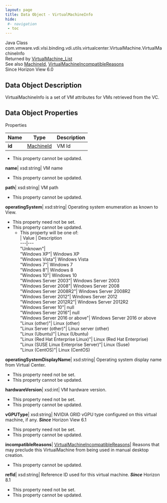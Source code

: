 ```yaml
---
layout: page
title: Data Object - VirtualMachineInfo
hide:
 #- navigation
 - toc
---
```






Java Class
    com.vmware.vdi.vlsi.binding.vdi.utils.virtualcenter.VirtualMachine.VirtualMachineInfo  
Returned by
     [VirtualMachine_List](vdi.utils.virtualcenter.VirtualMachine.md#list)  
See also
     [MachineId](vdi.entity.MachineId.md), [VirtualMachineIncompatibleReasons](vdi.utils.virtualcenter.VirtualMachine.VirtualMachineIncompatibleReasons.md)  
Since 
    Horizon View 6.0

## Data Object Description 

VirtualMachineInfo is a set of VM attributes for VMs retrieved from the VC. 

## Data Object Properties

Properties

Name |  Type |  Description   
---|---|---  
**id**| [MachineId](vdi.entity.MachineId.md)|  VM Id   


* This property cannot be updated.

  
**name**|  xsd:string|  VM name   


* This property cannot be updated.

  
**path**|  xsd:string|  VM path   


* This property cannot be updated.

  
**operatingSystem**|  xsd:string|  Operating system enumeration as known to View.   


* This property need not be set.
* This property cannot be updated.
  * This property will be one of:  
|  Value |  Description   
---|---  
"Unknown"|   
"Windows XP"| Windows XP  
"Windows Vista"| Windows Vista  
"Windows 7"| Windows 7  
"Windows 8"| Windows 8  
"Windows 10"| Windows 10  
"Windows Server 2003"| Windows Server 2003  
"Windows Server 2008"| Windows Server 2008  
"Windows Server 2008R2"| Windows Server 2008R2  
"Windows Server 2012"| Windows Server 2012  
"Windows Server 2012R2"| Windows Server 2012R2  
"Windows Server 10"| null  
"Windows Server 2016"| null  
"Windows Server 2016 or above"| Windows Server 2016 or above  
"Linux (other)"| Linux (other)  
"Linux Server (other)"| Linux server (other)  
"Linux (Ubuntu)"| Linux (Ubuntu)  
"Linux (Red Hat Enterprise Linux)"| Linux (Red Hat Enterprise)  
"Linux (SUSE Linux Enterprise Server)"| Linux (Suse)  
"Linux (CentOS)"| Linux (CentOS)  

  
**operatingSystemDisplayName**|  xsd:string|  Operating system display name from Virtual Center.   


* This property need not be set.
* This property cannot be updated.

  
**hardwareVersion**|  xsd:int|  VM hardware version.   


* This property need not be set.
* This property cannot be updated.

  
**vGPUType**|  xsd:string|  NVIDIA GRID vGPU type configured on this virtual machine, if any.  **_Since_** Horizon View 6.1  


* This property need not be set.
* This property cannot be updated.

  
**incompatibleReasons**| [VirtualMachineIncompatibleReasons](vdi.utils.virtualcenter.VirtualMachine.VirtualMachineIncompatibleReasons.md)|  Reasons that may preclude this VirtualMachine from being used in manual desktop creation.   


* This property cannot be updated.

  
**refId**|  xsd:string|  Reference ID used for this virtual machine.  **_Since_** Horizon 8.1  


* This property need not be set.
* This property cannot be updated.

  
  
  
 
  
  

